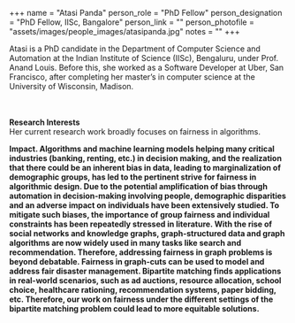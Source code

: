 +++
name = "Atasi Panda"
person_role = "PhD Fellow"
person_designation = "PhD Fellow, IISc, Bangalore"
person_link = ""
person_photofile = "assets/images/people_images/atasipanda.jpg"
notes = ""
+++

Atasi is a PhD candidate in the Department of Computer Science and Automation at the Indian Institute of Science (IISc), Bengaluru, under Prof. Anand Louis. Before this, she worked as a Software Developer at Uber, San Francisco, after completing her master’s in computer science at the University of Wisconsin, Madison.

<br><br><b>Research Interests</b>
<br>
Her current research work broadly focuses on fairness in algorithms.

<b>Impact.<b> Algorithms and machine learning models helping many critical industries (banking, renting, etc.) in decision making, and the realization that there could be an inherent bias in data, leading to marginalization of demographic groups, has led to the pertinent strive for fairness in algorithmic design. Due to the potential amplification of bias through automation in decision-making involving people, demographic disparities and an adverse impact on individuals have been extensively studied. To mitigate such biases, the importance of group fairness and individual constraints has been repeatedly stressed in literature. With the rise of social networks and knowledge graphs, graph-structured data and graph algorithms are now widely used in many tasks like search and recommendation. Therefore, addressing fairness in graph problems is beyond debatable. Fairness in graph-cuts can be used to model and address fair disaster management. Bipartite matching finds applications in real-world scenarios, such as ad auctions, resource allocation, school choice, healthcare rationing, recommendation systems, paper bidding, etc. Therefore, our work on fairness under the different settings of the bipartite matching problem could lead to more equitable solutions.

